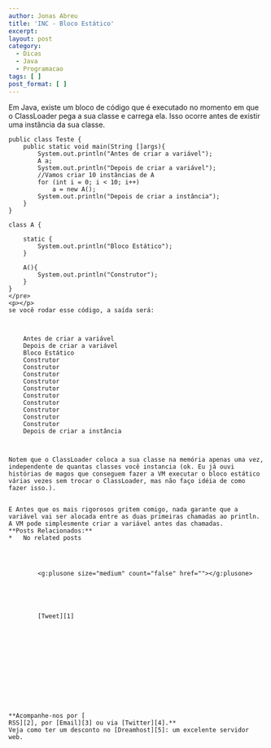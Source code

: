 ```yaml
---
author: Jonas Abreu
title: 'INC - Bloco Estático'
excerpt:
layout: post
category:
  - Dicas
  - Java
  - Programacao
tags: [ ]
post_format: [ ]
---
```

Em Java, existe um bloco de código que é executado no momento em que o ClassLoader pega a sua classe e carrega ela. Isso ocorre antes de existir uma instância da sua classe.

    
    public class Teste {
    	public static void main(String []args){
    		System.out.println("Antes de criar a variável");
    		A a;
    		System.out.println("Depois de criar a variável");
    		//Vamos criar 10 instâncias de A
    		for (int i = 0; i < 10; i++)
    			a = new A();
    		System.out.println("Depois de criar a instância");
    	}
    }
    
    class A {
    
    	static {
    		System.out.println("Bloco Estático");
    	}
    
    	A(){
    		System.out.println("Construtor");
    	}
    }
    </pre>
    <p></p>
    se você rodar esse código, a saída será:
    
    
        
        Antes de criar a variável
        Depois de criar a variável
        Bloco Estático
        Construtor
        Construtor
        Construtor
        Construtor
        Construtor
        Construtor
        Construtor
        Construtor
        Construtor
        Construtor
        Depois de criar a instância
        
    
    
    Notem que o ClassLoader coloca a sua classe na memória apenas uma vez, independente de quantas classes você instancia (ok. Eu já ouvi histórias de magos que conseguem fazer a VM executar o bloco estático várias vezes sem trocar o ClassLoader, mas não faço idéia de como fazer isso.).
    
    
    E Antes que os mais rigorosos gritem comigo, nada garante que a variável vai ser alocada entre as duas primeiras chamadas ao println. A VM pode simplesmente criar a variável antes das chamadas.
    **Posts Relacionados:**
    *   No related posts
    
    
    
          
            <g:plusone size="medium" count="false" href=""></g:plusone>
          
        
          
    
    
            [Tweet][1]
          
        
          
    
    
            
            
            
    
    
          
        
    
    **Acompanhe-nos por [
    RSS][2], por [Email][3] ou via [Twitter][4].**  
    Veja como ter um desconto no [Dreamhost][5]: um excelente servidor web.

 [1]: https://twitter.com/share
 [2]: http://feeds.feedburner.com/VidaGeek
 [3]: http://feedburner.google.com/fb/a/mailverify?uri=VidaGeek&loc=pt_BR
 [4]: http://twitter.com/blogvidageek

